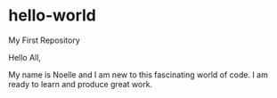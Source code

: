 # hello-world
My First Repository

Hello All,

My name is Noelle and I am new to this fascinating world of code. I am ready to learn and produce great work. 
